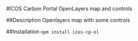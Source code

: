 #ICOS Carbon Portal OpenLayers map and controls

##Description
Openlayers map with some controls

##Installation
`npm install icos-cp-ol`
